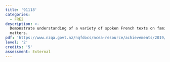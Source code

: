 ```yaml
---
title: '91118'
categories:
  - FRE2
description: >-
  Demonstrate understanding of a variety of spoken French texts on familiar
  matters.
pdf: 'https://www.nzqa.govt.nz/nqfdocs/ncea-resource/achievements/2019/as91118.pdf'
level: '2'
credits: '5'
assessment: External
---
```


